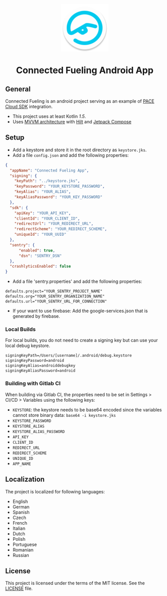 <div align="center">
<img src="./icon.png" width="150" height="150" />

<h1 align="center">
    Connected Fueling Android App
</h1>
</div>

## General

Connected Fueling is an android project serving as an example
of [PACE Cloud SDK](https://github.com/pace/cloud-sdk-android) integration.

- This project uses at least Kotlin *1.5*.
- Uses [MVVM architecture](https://developer.android.com/jetpack/guide#recommended-app-arch)
  with [Hilt](https://developer.android.com/training/dependency-injection/hilt-android)
  and [Jetpack Compose](https://developer.android.com/jetpack/compose/documentation)

## Setup

- Add a keystore and store it in the root directory as `keystore.jks`.
- Add a file `config.json` and add the following properties:

```json
{
  "appName": "Connected Fueling App",
  "signing": {
    "keyPath": "../keystore.jks",
    "keyPassword": "YOUR_KEYSTORE_PASSWORD",
    "keyAlias": "YOUR_ALIAS",
    "keyAliasPassword": "YOUR_KEY_PASSWORD"
  },
  "sdk": {
    "apiKey": "YOUR_API_KEY",
    "clientId": "YOUR_CLIENT_ID",
    "redirectUrl": "YOUR_REDIRECT_URL",
    "redirectScheme": "YOUR_REDIRECT_SCHEME",
    "uniqueId": "YOUR_UUID"
  }, 
  "sentry": {
      "enabled": true, 
      "dsn": "SENTRY_DSN"
  },
  "crashlyticsEnabled": false
}
```

- Add a file 'sentry.properties' and add the following properties:
```properties
defaults.project="YOUR_SENTRY_PROJECT_NAME"
defaults.org="YOUR_SENTRY_ORGANIZATION_NAME"
defaults.url="YOUR_SENTRY_URL_FOR_CONNECTION"
```

- If your want to use firebase: Add the google-services.json that is generated by firebase.

### Local Builds

For local builds, you do not need to create a signing key but can use your local debug keystore.

```
signingKeyPath=/Users/[username]/.android/debug.keystore
signingKeyPassword=android
signingKeyAlias=androiddebugkey
signingKeyAliasPassword=android
```

### Building with Gitlab CI

When building via Gitlab CI, the properties need to be set in Settings > CI/CD > Variables using the
following keys:

- `KEYSTORE`: the keystore needs to be base64 encoded since the variables cannot store binary
  data: `base64 -i keystore.jks`
- `KEYSTORE_PASSWORD`
- `KEYSTORE_ALIAS`
- `KEYSTORE_ALIAS_PASSWORD`
- `API_KEY`
- `CLIENT_ID`
- `REDIRECT_URL`
- `REDIRECT_SCHEME`
- `UNIQUE_ID`
- `APP_NAME`

## Localization

The project is localized for following languages:

* English
* German
* Spanish
* Czech
* French
* Italian
* Dutch
* Polish
* Portuguese
* Romanian
* Russian

## License

This project is licensed under the terms of the MIT license. See the [LICENSE](./LICENSE.md) file.

